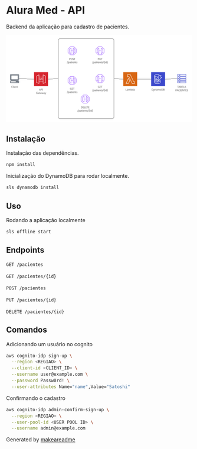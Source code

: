# Alura Med - API

Backend da aplicação para cadastro de pacientes.

![Diagrama](aws_diagram.png)

## Instalação

Instalação das dependências.

```bash
npm install
```

Inicialização do DynamoDB para rodar localmente.

```bash
sls dynamodb install
```

## Uso

Rodando a aplicação localmente

```bash
sls offline start
```

## Endpoints

```
GET /pacientes

GET /pacientes/{id}

POST /pacientes

PUT /pacientes/{id}

DELETE /pacientes/{id}
```

## Comandos

Adicionando um usuário no cognito

```bash
aws cognito-idp sign-up \
  --region <REGIAO> \
  --client-id <CLIENT_ID> \
  --username user@example.com \
  --password Passw0rd! \
  --user-attributes Name="name",Value="Satoshi"
```

Confirmando o cadastro

```bash
aws cognito-idp admin-confirm-sign-up \
  --region <REGIAO> \
  --user-pool-id <USER POOL ID> \
  --username admin@example.com
```


Generated by [makeareadme](https://www.makeareadme.com/) 
